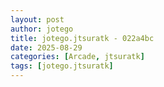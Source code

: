 ```yaml
---
layout: post
author: jotego
title: jotego.jtsuratk - 022a4bc
date: 2025-08-29
categories: [Arcade, jtsuratk]
tags: [jotego.jtsuratk]
---
```



